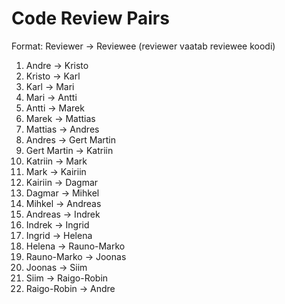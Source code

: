 # Code Review Pairs

Format: Reviewer -> Reviewee (reviewer vaatab reviewee koodi)

1. Andre -> Kristo
2. Kristo -> Karl
3. Karl -> Mari
4. Mari -> Antti
5. Antti -> Marek
6. Marek -> Mattias
7. Mattias -> Andres
8. Andres -> Gert Martin
9. Gert Martin -> Katriin
10. Katriin -> Mark
11. Mark -> Kairiin
12. Kairiin -> Dagmar
13. Dagmar -> Mihkel
14. Mihkel -> Andreas
15. Andreas -> Indrek
16. Indrek -> Ingrid
17. Ingrid -> Helena
18. Helena -> Rauno-Marko
19. Rauno-Marko -> Joonas
20. Joonas -> Siim
21. Siim -> Raigo-Robin
22. Raigo-Robin -> Andre
